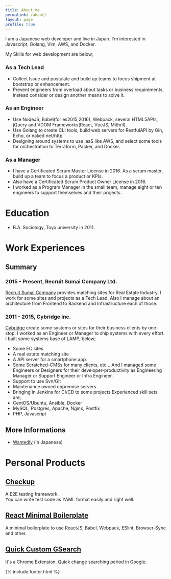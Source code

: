 ```yaml
---
title: About me
permalink: /about/
layout: page
profile: true
---
```


I am a Japanese web developer and live in Japan.
I'm interested in Javascript, Golang, Vim, AWS, and Docker.

My Skills for web development are below;

### As a Tech Lead

- Collect Issue and postulate and build up teams to focus shipment at bootstrap or enhancement.
- Prevent engineers from overload about tasks or business requirements, instead consider or design another means to solve it.

### As an Engineer

- Use NodeJS, Babel(for es2015,2016), Webpack, several HTML5APIs, jQuery and VDOM Frameworks(React, VueJS, Mithril).
- Use Golang to create CLI tools, build web servers for RestfulAPI by Gin, Echo, or naked net/http.
- Designing around systems to use IaaS like AWS, and select some tools for orchestration to Terraform, Packer, and Docker.

### As a Manager

- I have a Certificated Scrum Master License in 2016. As a scrum master, build up a team to focus a product or KPIs.
- Also have a Certificated Scrum Product Owner License in 2016.
- I worked as a Program Manager in the small team, manage eight or ten engineers to support themselves and their projects.


# Education

- B.A. Sociology, Toyo university in 2011. 


# Work Experiences

## Summary

### 2015 - Present, Recruit Sumai Company Ltd.
[Recruit Sumai Company](http://www.recruit-sumai.co.jp/) provides matching sites for Real Estate Industry.
I work for some sites and projects as a Tech Lead. Also I manage about an architecture from Frontend to Backend and Infrastructure each of those.

### 2011 - 2015, Cybridge inc.
[Cybridge](https://www.cybridge.jp/) create some systems or sites for their business clients by one-stop.
I worked as an Engineer or Manager to ship systems with every effort.
I built some systems base of LAMP, below;
- Some EC sites
- A real estate matching site 
- A API server for a smartphone app. 
- Some Scratched-CMSs for many clients, etc...
And I managed some Engineers or Designers for their developer-productivity as Engineering Manager or Support Engineer or Infra Engineer.
- Support to use Svn/Git
- Maintenance owned onpremise servers
- Bringing in Jenkins for CI/CD to some projects
Experienced skill sets are;
- CentOS/Ubuntu, Ansible, Docker
- MySQL, Postgres, Apache, Nginx, Postfix
- PHP, Javascript

## More Informations

- [Wantedly](https://www.wantedly.com/users/18446777) (in Japanese)
<!-- - ~~[Linkedin](https://www.linkedin.com/in/%E8%80%95%E5%A4%AA%E9%83%8E-%E5%90%89%E6%9D%BE-17813389) (in English)~~ -->

# Personal Products 

## [Checkup](https://github.com/ktrysmt/checkup)
A E2E testing framework.   
You can write test code as YAML format easily and right well.

## [React Minimal Boilerplate](https://github.com/ktrysmt/react-minimal-boilerplate) 
A minimal boilerplate to use ReactJS, Babel, Webpack, ESlint, Browser-Sync and other.

## [Quick Custom GSearch](https://github.com/ktrysmt/quick-custom-gsearch)
It's a Chrome Extension. Quick change searching period in Google. 

{% include footer.html %}
